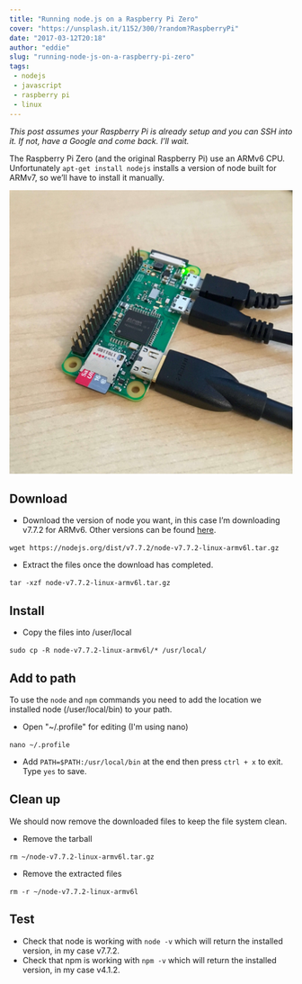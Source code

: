 ```yaml
---
title: "Running node.js on a Raspberry Pi Zero"
cover: "https://unsplash.it/1152/300/?random?RaspberryPi"
date: "2017-03-12T20:18"
author: "eddie"
slug: "running-node-js-on-a-raspberry-pi-zero"
tags:
 - nodejs
 - javascript
 - raspberry pi
 - linux
---
```

*This post assumes your Raspberry Pi is already setup and you can SSH into it. If not, have a Google and come back. I’ll wait.*

The Raspberry Pi Zero (and the original Raspberry Pi) use an ARMv6 CPU. Unfortunately `apt-get install nodejs` installs a version of node built for ARMv7, so we’ll have to install it manually.

![Raspberry Pi Zero](/images/pi-zero.jpg)

## Download
* Download the version of node you want, in this case I’m downloading v7.7.2 for ARMv6. Other versions can be found [here](https://nodejs.org/dist/).

`wget https://nodejs.org/dist/v7.7.2/node-v7.7.2-linux-armv6l.tar.gz`

* Extract the files once the download has completed.

`tar -xzf node-v7.7.2-linux-armv6l.tar.gz`

## Install
* Copy the files into /user/local

`sudo cp -R node-v7.7.2-linux-armv6l/* /usr/local/`

## Add to path
To use the `node` and `npm` commands you need to add the location we installed node (/user/local/bin) to your path.

* Open "~/.profile" for editing (I'm using nano)

`nano ~/.profile`

* Add `PATH=$PATH:/usr/local/bin` at the end then press `ctrl + x` to exit. Type `yes` to save.

## Clean up 
We should now remove the downloaded files to keep the file system clean.

* Remove the tarball

`rm ~/node-v7.7.2-linux-armv6l.tar.gz `

* Remove the extracted files

`rm -r ~/node-v7.7.2-linux-armv6l`

## Test
* Check that node is working with `node -v` which will return the installed version, in my case v7.7.2.
* Check that npm is working with `npm -v` which will return the installed version, in my case v4.1.2.
